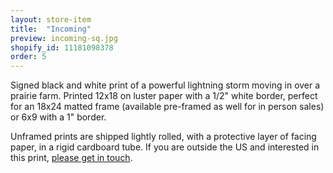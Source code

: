```yaml
---
layout: store-item
title:  "Incoming"
preview: incoming-sq.jpg
shopify_id: 11181098378
order: 5
---
```


Signed black and white print of a powerful lightning storm moving in over a prairie farm. Printed 12x18 on luster paper with a 1/2" white border, perfect for an 18x24 matted frame (available pre-framed as well for in person sales) or 6x9 with a 1" border.

Unframed prints are shipped lightly rolled, with a protective layer of facing paper, in a rigid cardboard tube. If you are outside the US and interested in this print, [please get in touch](http://jimmynotjim.com/about#contact).